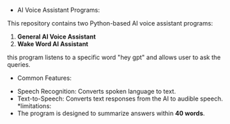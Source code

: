 * AI Voice Assistant Programs:

This repository contains two Python-based AI voice assistant programs:

1. **General AI Voice Assistant**
2. **Wake Word AI Assistant**
   
this program listens to a specific word "hey gpt" and allows user to ask the queries.

* Common Features:
- Speech Recognition: Converts spoken language to text.
- Text-to-Speech: Converts text responses from the AI to audible speech.
*limitations:
- The program is designed to summarize answers within **40 words**.
